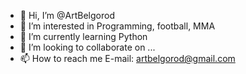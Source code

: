 - 👋 Hi, I’m @ArtBelgorod
- 👀 I’m interested in Programming, football, MMA
- 🌱 I’m currently learning Python
- 💞️ I’m looking to collaborate on ...
- 📫 How to reach me 
    E-mail: artbelgorod@gmail.com

<!---
ArtBelgorod/ArtBelgorod is a ✨ special ✨ repository because its `README.md` (this file) appears on your GitHub profile.
You can click the Preview link to take a look at your changes.
--->

